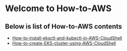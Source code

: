 # Welcome to How-to-AWS

## Below is list of **How-to-AWS** contents
- [How-to-install-eksctl-and-kubectl-in-AWS-CloudShell](/tree/main/How-to-install-eksctl-and-kubectl-in-AWS-CloudShell/)
- [How-to-create-EKS-cluster-using-AWS-CloudShell](../How%20to%20AWS/How-to-create-EKS-cluster-using-AWS-CloudShell/)